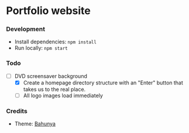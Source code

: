 # Portfolio website

### Development

* Install dependencies: `npm install`
* Run locally: `npm start`

### Todo
- [ ] DVD screensaver background
    - [x] Create a homepage directory structure with an "Enter" button that takes us to the real place.
    - [ ] All logo images load immediately 

### Credits

- Theme: [Bahunya](https://github.com/Kimeiga/bahunya)